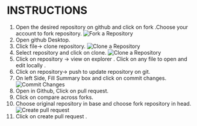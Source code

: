 # INSTRUCTIONS #
1. Open  the desired repository on github and click on fork .Choose your account to fork repository.
     ![Fork a Repository](E:\workshop_git\IMAGES\INSTRUCTIONS\STEP1.PNG)
1. Open github Desktop.
1. Click file-> clone repository.
     ![Clone a Repository](E:\workshop_git\IMAGES\INSTRUCTIONS\STEP3.PNG)
1. Select repository and click on clone.
    ![Clone a Repository](E:\workshop_git\IMAGES\INSTRUCTIONS\STEP4.PNG)
1. Click on repository -> view on explorer . Click on any file to open and edit locally .
1. Click on repository-> push   to update repository on git.
1. On left Side, Fill Summary box and click on commit changes.
      ![Commit Changes](E:\workshop_git\IMAGES\INSTRUCTIONS\STEP7.PNG)
1. Open in Github,  Click on pull request.
1. Click on compare across forks.
1. Choose original repository in base and choose fork repository in head.
   ![Create pull request](E:\workshop_git\IMAGES\INSTRUCTIONS\STEP7.PNG)
1. Click on create pull request . 

